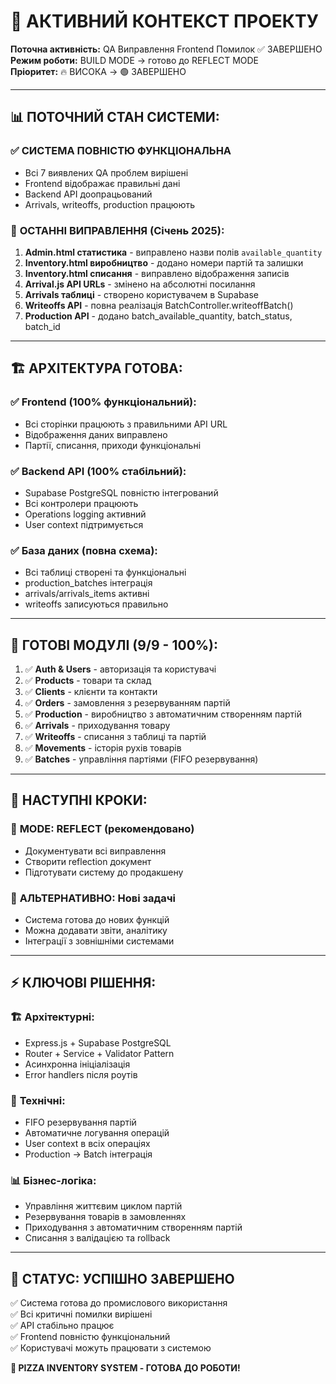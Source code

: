 # 🎯 АКТИВНИЙ КОНТЕКСТ ПРОЕКТУ

**Поточна активність:** QA Виправлення Frontend Помилок ✅ ЗАВЕРШЕНО  
**Режим роботи:** BUILD MODE → готово до REFLECT MODE  
**Пріоритет:** 🔥 ВИСОКА → 🟢 ЗАВЕРШЕНО  

---

## 📊 ПОТОЧНИЙ СТАН СИСТЕМИ:

### ✅ **СИСТЕМА ПОВНІСТЮ ФУНКЦІОНАЛЬНА**
- Всі 7 виявлених QA проблем вирішені
- Frontend відображає правильні дані
- Backend API доопрацьований
- Arrivals, writeoffs, production працюють

### 🔧 **ОСТАННІ ВИПРАВЛЕННЯ (Січень 2025)**:
1. **Admin.html статистика** - виправлено назви полів `available_quantity`
2. **Inventory.html виробництво** - додано номери партій та залишки
3. **Inventory.html списання** - виправлено відображення записів
4. **Arrival.js API URLs** - змінено на абсолютні посилання
5. **Arrivals таблиці** - створено користувачем в Supabase
6. **Writeoffs API** - повна реалізація BatchController.writeoffBatch()
7. **Production API** - додано batch_available_quantity, batch_status, batch_id

---

## 🏗️ **АРХІТЕКТУРА ГОТОВА:**

### ✅ **Frontend (100% функціональний)**:
- Всі сторінки працюють з правильними API URL
- Відображення даних виправлено
- Партії, списання, приходи функціональні

### ✅ **Backend API (100% стабільний)**:
- Supabase PostgreSQL повністю інтегрований
- Всі контролери працюють
- Operations logging активний
- User context підтримується

### ✅ **База даних (повна схема)**:
- Всі таблиці створені та функціональні
- production_batches інтеграція
- arrivals/arrivals_items активні
- writeoffs записуються правильно

---

## 🎯 **ГОТОВІ МОДУЛІ (9/9 - 100%)**:

1. ✅ **Auth & Users** - авторизація та користувачі
2. ✅ **Products** - товари та склад  
3. ✅ **Clients** - клієнти та контакти
4. ✅ **Orders** - замовлення з резервуванням партій
5. ✅ **Production** - виробництво з автоматичним створенням партій
6. ✅ **Arrivals** - приходування товару
7. ✅ **Writeoffs** - списання з таблиці та партій
8. ✅ **Movements** - історія рухів товарів
9. ✅ **Batches** - управління партіями (FIFO резервування)

---

## 🔄 **НАСТУПНІ КРОКИ:**

### 🎯 **MODE: REFLECT** (рекомендовано)
- Документувати всі виправлення
- Створити reflection документ
- Підготувати систему до продакшену

### 🎯 **АЛЬТЕРНАТИВНО: Нові задачі**
- Система готова до нових функцій
- Можна додавати звіти, аналітику
- Інтеграції з зовнішніми системами

---

## ⚡ **КЛЮЧОВІ РІШЕННЯ:**

### 🏗️ **Архітектурні**:
- Express.js + Supabase PostgreSQL
- Router + Service + Validator Pattern
- Асинхронна ініціалізація
- Error handlers після роутів

### 🔧 **Технічні**:
- FIFO резервування партій
- Автоматичне логування операцій
- User context в всіх операціях
- Production → Batch інтеграція

### 📊 **Бізнес-логіка**:
- Управління життєвим циклом партій
- Резервування товарів в замовленнях
- Приходування з автоматичним створенням партій
- Списання з валідацією та rollback

---

## 🎉 **СТАТУС: УСПІШНО ЗАВЕРШЕНО**

✅ Система готова до промислового використання  
✅ Всі критичні помилки вирішені  
✅ API стабільно працює  
✅ Frontend повністю функціональний  
✅ Користувачі можуть працювати з системою  

**🚀 PIZZA INVENTORY SYSTEM - ГОТОВА ДО РОБОТИ!**
